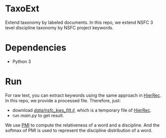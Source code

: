 # TaxoExt

Extend taxonomy by labeled documents. In this repo, we extend NSFC 3 level discipline taxonomy by NSFC project keywords.

# Dependencies

* Python 3

# Run

For raw text, you can extract keywords using the same approach in [HierRec](https://github.com/AMinerOpen/HierRec). In this repo, we provide a processed file. Therefore, just:

* download [*data/nsfc_kws_filt.jl*](https://lfs.aminer.cn/misc/awoe/nsfc_kws_filt.zip), which is a temporary file of [HierRec](https://github.com/AMinerOpen/HierRec).
* run *main.py* to get result.

We use [PMI](https://en.wikipedia.org/wiki/Pointwise_mutual_information) to compute the relativeness of a word and a discipline. And the softmax of PMI is used to represent the discipline distribution of a word.
